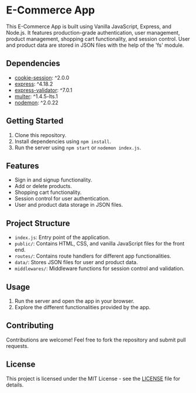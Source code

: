 # E-Commerce App

This E-Commerce App is built using Vanilla JavaScript, Express, and Node.js. It features production-grade authentication, user management, product management, shopping cart functionality, and session control. User and product data are stored in JSON files with the help of the 'fs' module.

## Dependencies

- [cookie-session](https://www.npmjs.com/package/cookie-session): ^2.0.0
- [express](https://www.npmjs.com/package/express): ^4.18.2
- [express-validator](https://www.npmjs.com/package/express-validator): ^7.0.1
- [multer](https://www.npmjs.com/package/multer): ^1.4.5-lts.1
- [nodemon](https://www.npmjs.com/package/nodemon): ^2.0.22

## Getting Started

1. Clone this repository.
2. Install dependencies using `npm install`.
3. Run the server using `npm start` or `nodemon index.js`.

## Features

- Sign in and signup functionality.
- Add or delete products.
- Shopping cart functionality.
- Session control for user authentication.
- User and product data storage in JSON files.

## Project Structure

- `index.js`: Entry point of the application.
- `public/`: Contains HTML, CSS, and vanilla JavaScript files for the front end.
- `routes/`: Contains route handlers for different app functionalities.
- `data/`: Stores JSON files for user and product data.
- `middlewares/`: Middleware functions for session control and validation.

## Usage

1. Run the server and open the app in your browser.
2. Explore the different functionalities provided by the app.

## Contributing

Contributions are welcome! Feel free to fork the repository and submit pull requests.

## License

This project is licensed under the MIT License - see the [LICENSE](LICENSE) file for details.
